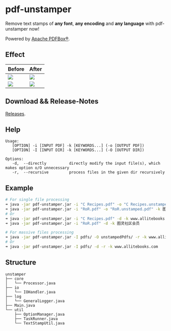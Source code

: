 # pdf-unstamper
Remove text stamps of **any font**, **any encoding** and **any language** with pdf-unstamper now!

Powered by [Apache PDFBox®](https://pdfbox.apache.org/).

## Effect
<table>
<thead>
<tr>
<th>Before</th>
<th>After</th>
</tr>
</thead>
<tbody>
<tr>
<td><img src="https://github.com/hwding/pdf-unstamper/blob/master/art/before.png"></td>
<td><img src="https://github.com/hwding/pdf-unstamper/blob/master/art/after.png"></td>
</tr>
<tr>
<td><img src="https://github.com/hwding/pdf-unstamper/blob/master/art/before-ituring.png"></td>
<td><img src="https://github.com/hwding/pdf-unstamper/blob/master/art/after-ituring.png"></td>
</tr>
</tbody>
</table>

## Download && Release-Notes
[Releases](https://github.com/hwding/pdf-unstamper/releases).

## Help
```
Usage: 
   [OPTION] -i [INPUT PDF] -k [KEYWORDS...] (-o [OUTPUT PDF])
   [OPTION] -I [INPUT DIR] -k [KEYWORDS...] (-O [OUTPUT DIR])

Options:
   -d,  --directly          directly modify the input file(s), which makes option o/O unnecessary
   -r,  --recursive         process files in the given dir recursively
```

## Example
  ```bash
  # For single file processing
  ➜ java -jar pdf-unstamper.jar -i "C Recipes.pdf" -o "C Recipes.unstamped.pdf" -k www.allitebooks.com
  ➜ java -jar pdf-unstamper.jar -i "RoR.pdf" -o "RoR.unstamped.pdf" -k 图灵社区会员
  # Or
  ➜ java -jar pdf-unstamper.jar -i "C Recipes.pdf" -d -k www.allitebooks.com
  ➜ java -jar pdf-unstamper.jar -i "RoR.pdf" -d -k 图灵社区会员
  
  # For massive files processing
  ➜ java -jar pdf-unstamper.jar -I pdfs/ -O unstampedPdfs/ -r -k www.allitebooks.com
  # Or
  ➜ java -jar pdf-unstamper.jar -I pdfs/ -d -r -k www.allitebooks.com
  ```
## Structure
```
unstamper
├── core
│   └── Processor.java
├── io
│   └── IOHandler.java
├── log
│   └── GeneralLogger.java
├── Main.java
└── util
    ├── OptionManager.java
    ├── TaskRunner.java
    └── TextStampUtil.java
```
